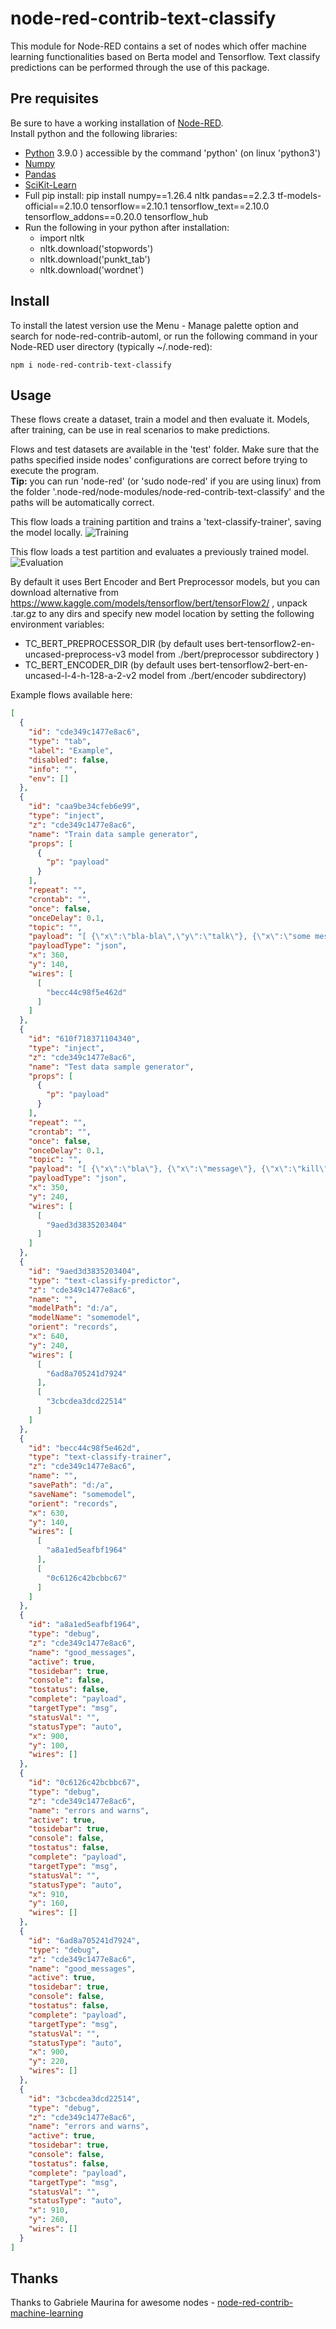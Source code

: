 # node-red-contrib-text-classify
This module for Node-RED contains a set of nodes which offer machine learning functionalities based on Berta model and Tensorflow.
Text classify predictions can be performed through the use of this package.

## Pre requisites
Be sure to have a working installation of [Node-RED](https://nodered.org/ "Node-RED").  
Install python and the following libraries:
* [Python](https://www.python.org/ "Python") 3.9.0 ) accessible by the command 'python' (on linux 'python3')
* [Numpy](http://www.numpy.org/ "Numpy")
* [Pandas](https://pandas.pydata.org/ "Pandas")
* [SciKit-Learn](http://scikit-learn.org "SciKit-Learn")
* Full pip install:  pip install numpy==1.26.4 nltk pandas==2.2.3 tf-models-official==2.10.0 tensorflow==2.10.1 tensorflow_text==2.10.0 tensorflow_addons==0.20.0 tensorflow_hub 
* Run the following in your python after installation:
  * import nltk
  * nltk.download('stopwords')
  * nltk.download('punkt_tab')
  * nltk.download('wordnet')

## Install
To install the latest version use the Menu - Manage palette option and search for node-red-contrib-automl, or run the following command in your Node-RED user directory (typically ~/.node-red):

    npm i node-red-contrib-text-classify

## Usage
These flows create a dataset, train a model and then evaluate it. Models, after training, can be use in real scenarios to make predictions.

Flows and test datasets are available in the 'test' folder. Make sure that the paths specified inside nodes' configurations are correct before trying to execute the program.  
**Tip:** you can run 'node-red' (or 'sudo node-red' if you are using linux) from the folder '.node-red/node-modules/node-red-contrib-text-classify' and the paths will be automatically correct.

This flow loads a training partition and trains a 'text-classify-trainer', saving the model locally.
![Training](https://imgur.com/OBuB6LZ.png "Training")

This flow loads a test partition and evaluates a previously trained model.
![Evaluation](https://imgur.com/tTk34y5.png "Evaluation")

By default it uses Bert Encoder and Bert Preprocessor models, but you can download alternative from https://www.kaggle.com/models/tensorflow/bert/tensorFlow2/ , unpack .tar.gz to any dirs and specify new model location by setting the following environment variables:
* TC_BERT_PREPROCESSOR_DIR (by default uses bert-tensorflow2-en-uncased-preprocess-v3 model from ./bert/preprocessor subdirectory )
* TC_BERT_ENCODER_DIR (by default uses bert-tensorflow2-bert-en-uncased-l-4-h-128-a-2-v2 model from ./bert/encoder subdirectory)

Example flows available here:
```json
[
  {
    "id": "cde349c1477e8ac6",
    "type": "tab",
    "label": "Example",
    "disabled": false,
    "info": "",
    "env": []
  },
  {
    "id": "caa9be34cfeb6e99",
    "type": "inject",
    "z": "cde349c1477e8ac6",
    "name": "Train data sample generator",
    "props": [
      {
        "p": "payload"
      }
    ],
    "repeat": "",
    "crontab": "",
    "once": false,
    "onceDelay": 0.1,
    "topic": "",
    "payload": "[ {\"x\":\"bla-bla\",\"y\":\"talk\"}, {\"x\":\"some message\",\"y\":\"talk\"}, {\"x\":\"I will kill you\",\"y\":\"warning\"}, {\"x\":\"fire at me\",\"y\":\"warning\"}, {\"x\":\"mine field\",\"y\":\"warning\"} ]",
    "payloadType": "json",
    "x": 360,
    "y": 140,
    "wires": [
      [
        "becc44c98f5e462d"
      ]
    ]
  },
  {
    "id": "610f718371104340",
    "type": "inject",
    "z": "cde349c1477e8ac6",
    "name": "Test data sample generator",
    "props": [
      {
        "p": "payload"
      }
    ],
    "repeat": "",
    "crontab": "",
    "once": false,
    "onceDelay": 0.1,
    "topic": "",
    "payload": "[ {\"x\":\"bla\"}, {\"x\":\"message\"}, {\"x\":\"kill\"}, {\"x\":\"fire\"}, {\"x\":\"mine\"} ]",
    "payloadType": "json",
    "x": 350,
    "y": 240,
    "wires": [
      [
        "9aed3d3835203404"
      ]
    ]
  },
  {
    "id": "9aed3d3835203404",
    "type": "text-classify-predictor",
    "z": "cde349c1477e8ac6",
    "name": "",
    "modelPath": "d:/a",
    "modelName": "somemodel",
    "orient": "records",
    "x": 640,
    "y": 240,
    "wires": [
      [
        "6ad8a705241d7924"
      ],
      [
        "3cbcdea3dcd22514"
      ]
    ]
  },
  {
    "id": "becc44c98f5e462d",
    "type": "text-classify-trainer",
    "z": "cde349c1477e8ac6",
    "name": "",
    "savePath": "d:/a",
    "saveName": "somemodel",
    "orient": "records",
    "x": 630,
    "y": 140,
    "wires": [
      [
        "a8a1ed5eafbf1964"
      ],
      [
        "0c6126c42bcbbc67"
      ]
    ]
  },
  {
    "id": "a8a1ed5eafbf1964",
    "type": "debug",
    "z": "cde349c1477e8ac6",
    "name": "good_messages",
    "active": true,
    "tosidebar": true,
    "console": false,
    "tostatus": false,
    "complete": "payload",
    "targetType": "msg",
    "statusVal": "",
    "statusType": "auto",
    "x": 900,
    "y": 100,
    "wires": []
  },
  {
    "id": "0c6126c42bcbbc67",
    "type": "debug",
    "z": "cde349c1477e8ac6",
    "name": "errors and warns",
    "active": true,
    "tosidebar": true,
    "console": false,
    "tostatus": false,
    "complete": "payload",
    "targetType": "msg",
    "statusVal": "",
    "statusType": "auto",
    "x": 910,
    "y": 160,
    "wires": []
  },
  {
    "id": "6ad8a705241d7924",
    "type": "debug",
    "z": "cde349c1477e8ac6",
    "name": "good_messages",
    "active": true,
    "tosidebar": true,
    "console": false,
    "tostatus": false,
    "complete": "payload",
    "targetType": "msg",
    "statusVal": "",
    "statusType": "auto",
    "x": 900,
    "y": 220,
    "wires": []
  },
  {
    "id": "3cbcdea3dcd22514",
    "type": "debug",
    "z": "cde349c1477e8ac6",
    "name": "errors and warns",
    "active": true,
    "tosidebar": true,
    "console": false,
    "tostatus": false,
    "complete": "payload",
    "targetType": "msg",
    "statusVal": "",
    "statusType": "auto",
    "x": 910,
    "y": 260,
    "wires": []
  }
]
```
## Thanks
Thanks to  Gabriele Maurina for awesome nodes - [node-red-contrib-machine-learning](https://github.com/GabrieleMaurina/node-red-contrib-machine-learning "node-red-contrib-machine-learning") 